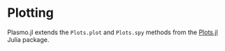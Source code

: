 # Plotting
Plasmo.jl extends the `Plots.plot` and `Plots.spy` methods from the [Plots.jl](https://github.com/JuliaPlots/Plots.jl) Julia package.

